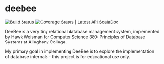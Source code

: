 deebee
======

[![Build Status](https://travis-ci.org/hawkw/deebee.svg)](https://travis-ci.org/hawkw/deebee) [![Coverage Status](https://img.shields.io/coveralls/hawkw/deebee.svg)](https://coveralls.io/r/hawkw/deebee) | [Latest API ScalaDoc](http://hawkw.github.io/deebee/api/index.html)

DeeBee is a very tiny relational database management system, implemented by Hawk Weisman for Computer Science 380: Principles of Database Systems at Allegheny College.

My primary goal in implementing DeeBee is to explore the implementation of database internals - this project is for educational use only.
